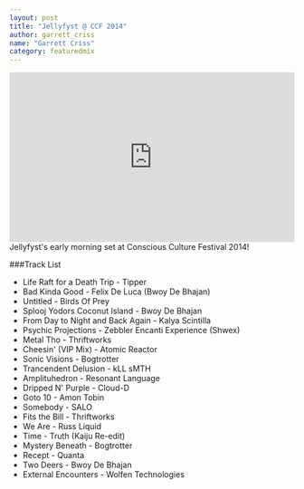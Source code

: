 ```yaml
---
layout: post
title: "Jellyfyst @ CCF 2014"
author: garrett_criss
name: "Garrett Criss"
category: featuredmix
---
```

<iframe width="100%" height="300" scrolling="no" frameborder="no" src="https://w.soundcloud.com/player/?url=https%3A//api.soundcloud.com/tracks/155736056&amp;auto_play=false&amp;hide_related=false&amp;show_comments=true&amp;show_user=true&amp;show_reposts=false&amp;visual=true"></iframe>
Jellyfyst's early morning set at Conscious Culture Festival 2014!

###Track List
* Life Raft for a Death Trip - Tipper
* Bad Kinda Good - Felix De Luca (Bwoy De Bhajan)
* Untitled - Birds Of Prey
* Splooj Yodors Coconut Island - Bwoy De Bhajan
* From Day to Night and Back Again - Kalya Scintilla
* Psychic Projections - Zebbler Encanti Experience (Shwex)
* Metal Tho - Thriftworks
* Cheesin' (VIP Mix) - Atomic Reactor
* Sonic Visions - Bogtrotter
* Trancendent Delusion - kLL sMTH
* Amplituhedron - Resonant Language
* Dripped N' Purple - Cloud-D
* Goto 10 - Amon Tobin
* Somebody - SALO
* Fits the Bill - Thriftworks
* We Are - Russ Liquid
* Time - Truth (Kaiju Re-edit)
* Mystery Beneath - Bogtrotter
* Recept - Quanta
* Two Deers - Bwoy De Bhajan
* External Encounters - Wolfen Technologies
